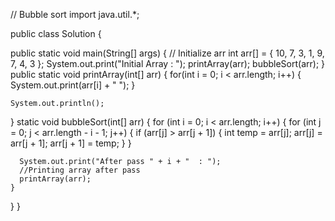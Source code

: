 // Bubble sort
import java.util.*;

public class Solution {

  public static void main(String[] args) {
    // Initialize arr
    int arr[] = { 10, 7, 3, 1, 9, 7, 4, 3 };
    System.out.print("Initial Array : ");
    printArray(arr);
    bubbleSort(arr);
  }
  public static void printArray(int[] arr) {
    for(int i = 0; i < arr.length; i++) {
      System.out.print(arr[i] + " ");
    }

    System.out.println();
  }
  static void bubbleSort(int[] arr) {
    for (int i = 0; i < arr.length; i++) {
      for (int j = 0; j < arr.length - i - 1; j++) {
        if (arr[j] > arr[j + 1]) {
          int temp = arr[j];
          arr[j] = arr[j + 1];
          arr[j + 1] = temp;
        }
      }

      System.out.print("After pass " + i + "  : ");
      //Printing array after pass
      printArray(arr);
    }
  }
}